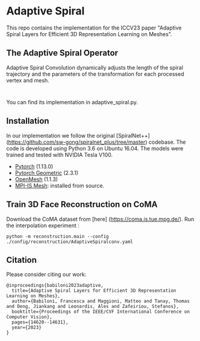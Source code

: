 # Adaptive Spiral
This repo contains the implementation for the ICCV23 paper "Adaptive Spiral Layers for Efficient 3D Representation Learning on Meshes".

## The Adaptive Spiral Operator
Adaptive Spiral Convolution dynamically adjusts the length of the spiral trajectory and the parameters of the transformation for each processed vertex and
mesh. 
<p align="center"><img src="./assets/142507271/35d7db00-8519-4719-a3b3-e321b11a14b3" align=middle width=77.33054999999999pt height=13.156093499999999pt/></p>
You can find its implementation in adaptive_spiral.py.

## Installation
In our implementation we follow the original [SpiralNet++] (https://github.com/sw-gong/spiralnet_plus/tree/master) codebase.
The code is developed using Python 3.6 on Ubuntu 16.04. The models were trained and tested with NVIDIA Tesla V100.
* [Pytorch](https://pytorch.org/) (1.13.0)
* [Pytorch Geometric](https://github.com/rusty1s/pytorch_geometric) (2.3.1)
* [OpenMesh](https://www.graphics.rwth-aachen.de:9000/OpenMesh/openmesh-python) (1.1.3)
* [MPI-IS Mesh](https://github.com/MPI-IS/mesh): installed from source.

## Train 3D Face Reconstruction on CoMA
Download the CoMA dataset from [here] (https://coma.is.tue.mpg.de/). Run the interpolation experiment :
```
python -m reconstruction.main --config ./config/reconstruction/AdaptiveSpiralconv.yaml
```

## Citation
Please consider citing our work:
```
@inproceedings{babiloni2023adaptive,
  title={Adaptive Spiral Layers for Efficient 3D Representation Learning on Meshes},
  author={Babiloni, Francesca and Maggioni, Matteo and Tanay, Thomas and Deng, Jiankang and Leonardis, Ales and Zafeiriou, Stefanos},
  booktitle={Proceedings of the IEEE/CVF International Conference on Computer Vision},
  pages={14620--14631},
  year={2023}
}
